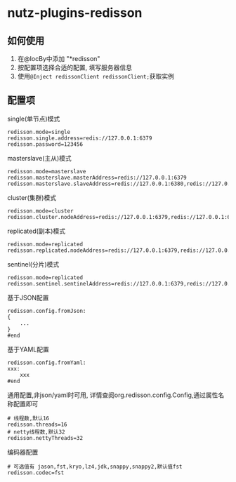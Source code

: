 nutz-plugins-redisson
==================================

## 如何使用

1. 在@IocBy中添加 "*redisson"
2. 按配置项选择合适的配置, 填写服务器信息
3. 使用`@Inject redissonClient redissonClient;`获取实例

## 配置项


single(单节点)模式

```
redisson.mode=single
redisson.single.address=redis://127.0.0.1:6379
redisson.password=123456
```

masterslave(主从)模式

```
redisson.mode=masterslave
redisson.masterslave.masterAddress=redis://127.0.0.1:6379
redisson.masterslave.slaveAddress=redis://127.0.0.1:6380,redis://127.0.0.1:6381
```

cluster(集群)模式

```
redisson.mode=cluster
redisson.cluster.nodeAddress=redis://127.0.0.1:6379,redis://127.0.0.1:6380,redis://127.0.0.1:6381
```

replicated(副本)模式

```
redisson.mode=replicated
redisson.replicated.nodeAddress=redis://127.0.0.1:6379,redis://127.0.0.1:6380,redis://127.0.0.1:6381
```

sentinel(分片)模式

```
redisson.mode=replicated
redisson.sentinel.sentinelAddress=redis://127.0.0.1:6379,redis://127.0.0.1:6380,redis://127.0.0.1:6381
```

基于JSON配置

```
redisson.config.fromJson:
{
	...
}
#end
```

基于YAML配置

```
redisson.config.fromYaml:
xxx:
	xxx
#end
```

通用配置,非json/yaml时可用, 详情查阅org.redisson.config.Config,通过属性名称配置即可

```
# 线程数,默认16
redisson.threads=16 
# netty线程数,默认32
redisson.nettyThreads=32
```

编码器配置

```
# 可选值有 jason,fst,kryo,lz4,jdk,snappy,snappy2,默认值fst
redisson.codec=fst
```
